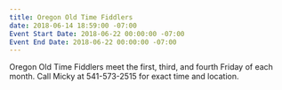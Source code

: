 ```yaml
---
title: Oregon Old Time Fiddlers
date: 2018-06-14 18:59:00 -07:00
Event Start Date: 2018-06-22 00:00:00 -07:00
Event End Date: 2018-06-22 00:00:00 -07:00
---
```


Oregon Old Time Fiddlers meet the first, third, and fourth Friday of each month. Call Micky at 541-573-2515 for exact time and location.